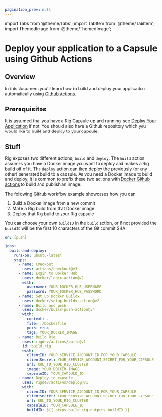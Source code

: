 ```yaml
---
pagination_prev: null
---
```


import Tabs from '@theme/Tabs';
import TabItem from '@theme/TabItem';
import ThemedImage from '@theme/ThemedImage';

# Deploy your application to a Capsule using Github Actions

## Overview

In this document you'll learn how to build and deploy your application automatically using [Github Actions](https://github.com/features/actions).

## Prerequisites

It is assumed that you have a Rig Capsule up and running, see [Deploy Your Application](/capsules/create-deploy) if not. You should also have a Github repository which you would like to build and deploy to your capsule.

## Stuff

Rig exposes two different actions, `build` and `deploy`. The `build` action assumes you have a Docker image you want to deploy and makes a Rig build off of it. The `deploy` action can then deploy the previously (or any other) generated build to a capsule.
As you need a Docker image to build and deploy, it is common to prefix these two actions with [Docker Github actions](https://docs.docker.com/build/ci/github-actions/) to build and publish an image.

The following Github workflow example showcases how you can

1. Build a Docker image from a new commit
2. Make a Rig build from that Docker image
3. Deploy that Rig build to your Rig capsule

You can choose your own `buildID` in the `build` action, or if not provided the `buildID` will be the first 10 characters of the Git commit SHA.

```yaml
on: [push]

jobs:
  build-and-deploy:
    runs-on: ubuntu-latest
    steps:
      - name: Checkout
        uses: actions/checkout@v3
      - name: Login to Docker Hub
        uses: docker/login-action@v2
        with:
          username: YOUR_DOCKER_HUB_USERNAME
          password: YOUR_DOCKER_HUB_PASSWORD
      - name: Set up Docker Buildx
        uses: docker/setup-buildx-action@v2
      - name: Build and push
        uses: docker/build-push-action@v4
        with:
          context: .
          file: ./Dockerfile
          push: true
          tags: YOUR_DOCKER_IMAGE
      - name: Build Rig
        uses: rigdev/actions/build@v1
        id: build_rig
        with:
          clientID: YOUR_SERVICE_ACCOUNT_ID_FOR_YOUR_CAPSULE
          clientSecret: YOUR_SERVICE_ACCOUNT_SECRET_FOR_YOUR_CAPSULE
          url: URL_TO_YOUR_RIG_CLUSTER
          image: YOUR_DOCKER_IMAGE
          capsuleID: YOUR_CAPSULE_ID
      - name: Deploy to capsule
        uses: rigdev/actions/deploy@v1
        with:
          clientID: YOUR_SERVICE_ACCOUNT_ID_FOR_YOUR_CAPSULE
          clientSecret: YOUR_SERVICE_ACCOUNT_SECRET_FOR_YOUR_CAPSULE
          url: URL_TO_YOUR_RIG_CLUSTER
          capsuleID: YOUR_CAPSULE_ID
          buildID: ${{ steps.build_rig.outputs.buildID }}
```

